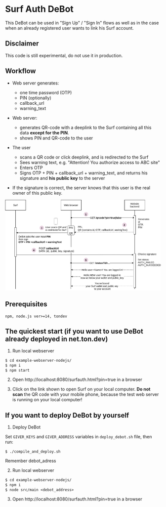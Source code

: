 # Surf Auth DeBot

This DeBot can be used in "Sign Up" / "Sign In" flows as well as in the case when an already registered user wants to link his Surf account.

## Disclaimer
This code is still experimental, do not use it in production.

## Workflow

 - Web server generates:
   - one time password (OTP)
   - PIN (optionally)
   - callback_url
   - warning_text
   
 - Web server:
   - generates QR-code with a deeplink to the Surf containing all this data **except for the PIN**.
   - shows PIN and QR-code to the user

 - The user 
    - scans a QR code or click deeplink, and is redirected to the Surf
    - Sees warning text, e.g. "Attention! You authorize access to ABC site"
    - Enters OTP
    - Signs OTP + PIN + callback_url + warning_text, and returns his signature and **his public key** to the server

 -  If the signature is correct, the server knows that this user is the real owner of this public key.

![Sequence diagram](./example-webserver-nodejs/public/pic1.png)

## Prerequisites

    npm, node.js ver>=14, tondev

## The quickest start (if you want to use DeBot  already deployed in net.ton.dev)

1. Run local webserver
```
$ cd example-webserver-nodejs/
$ npm i
$ npm start
```

2.  Open http://localhost:8080/surfauth.html?pin=true in a browser 

3. Click on the link shown to open Surf on your local computer. **Do not scan** the QR code with your mobile phone, because the test web server is running on your local computer!

## If you want to deploy DeBot by yourself

1. Deploy DeBot

Set `GIVER_KEYS` and `GIVER_ADDRESS` variables in `deploy_debot.sh` file, then run:
```
$ ./compile_and_deploy.sh 
```
Remember debot_adress

2. Run local webserver
```
$ cd example-webserver-nodejs/
$ npm i
$ node src/main <debot_address>
```

3.  Open http://localhost:8080/surfauth.html?pin=true in a browser 
